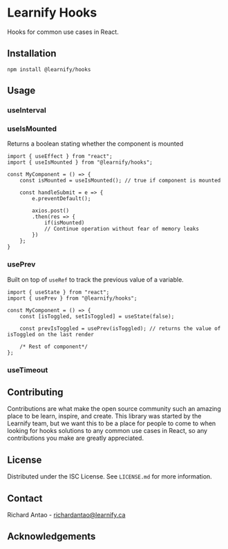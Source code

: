 # Learnify Hooks
Hooks for common use cases in React.

## Installation
```
npm install @learnify/hooks
```

## Usage
### useInterval

### useIsMounted
Returns a boolean stating whether the component is mounted
```
import { useEffect } from "react";
import { useIsMounted } from "@learnify/hooks";

const MyComponent = () => {
	const isMounted = useIsMounted(); // true if component is mounted

	const handleSubmit = e => {
		e.preventDefault();

		axios.post()
		.then(res => {
			if(isMounted)
			// Continue operation without fear of memory leaks
		})
	};
}
```

### usePrev
Built on top of `useRef` to track the previous value of a variable.
```
import { useState } from "react";
import { usePrev } from "@learnify/hooks";

const MyComponent = () => {
	const [isToggled, setIsToggled] = useState(false);

	const prevIsToggled = usePrev(isToggled); // returns the value of isToggled on the last render

	/* Rest of component*/
};
```

### useTimeout

## Contributing
Contributions are what make the open source community such an amazing place to be learn, inspire, and create. This library was started by the Learnify team, but we want this to be a place for people to come to when looking for hooks solutions to any common use cases in React, so any contributions you make are greatly appreciated.

## License
Distributed under the ISC License. See `LICENSE.md` for more information.

## Contact
Richard Antao - richardantao@learnify.ca

## Acknowledgements
